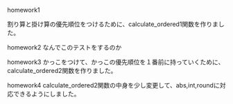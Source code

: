 homework1

割り算と掛け算の優先順位をつけるために、calculate_ordered1関数を作りました。



homework2
なんでこのテストをするのか

homework3
かっこをつけて、かっこの優先順位を１番前に持っていくために、calculate_ordered2関数を作りました。

homework4
calculate_ordered2関数の中身を少し変更して、abs,int,roundに対応できるようにしました。
